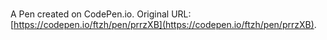 # 

A Pen created on CodePen.io. Original URL: [https://codepen.io/ftzh/pen/prrzXB](https://codepen.io/ftzh/pen/prrzXB).

